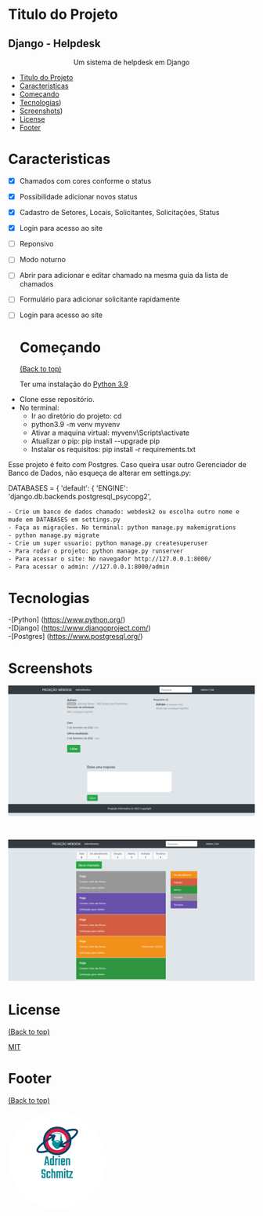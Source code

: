 # Titulo do Projeto

<h2>Django - Helpdesk</h2>
<p align="center"> Um sistema de helpdesk em Django</p>

- [Titulo do Projeto](#project-title)
- [Caracteristicas](#table-of-contents)
- [Começando](#começando)
- [Tecnologias](#table-of-contents))
- [Screenshots](#table-of-contents))
- [License](#license)
- [Footer](#footer)

# Caracteristicas

- [x] Chamados com cores conforme o status
- [x] Possibilidade adicionar novos status
- [x] Cadastro de Setores, Locais, Solicitantes, Solicitações, Status
- [x] Login para acesso ao site
- [ ] Reponsivo
- [ ] Modo noturno
- [ ] Abrir para adicionar e editar chamado na mesma guia da lista de chamados
- [ ] Formulário para adicionar solicitante rapidamente
- [ ] Login para acesso ao site

  # Começando
  [(Back to top)](#começando)

  Ter uma instalação do <a href="https://www.python.org/downloads/release/python-399/"> Python 3.9</a>

- Clone esse repositório.
- No terminal:
  - Ir ao diretório do projeto: cd <diretorio>
  - python3.9 -m venv myvenv
  - Ativar a maquina virtual: myvenv\Scripts\activate
  - Atualizar o pip: pip install --upgrade pip
  - Instalar os requisitos: pip install -r requirements.txt

Esse projeto é feito com Postgres. Caso queira usar outro Gerenciador de Banco de Dados, não esqueça de alterar em settings.py:

DATABASES = {
'default': {
'ENGINE': 'django.db.backends.postgresql_psycopg2',

    - Crie um banco de dados chamado: webdesk2 ou escolha outro nome e mude em DATABASES em settings.py
    - Faça as migrações. No terminal: python manage.py makemigrations
    - python manage.py migrate
    - Crie um super usuario: python manage.py createsuperuser
    - Para rodar o projeto: python manage.py runserver
    - Para acessar o site: No navegador http://127.0.0.1:8000/
    - Para acessar o admin: //127.0.0.1:8000/admin

# Tecnologias

-[Python] (<a href="https://www.python.org/" rel="nofollow">https://www.python.org/</a>)<br/> -[Django] (<a href="https://www.djangoproject.com/" rel="nofollow">https://www.djangoproject.com/</a>)<br/> -[Postgres] (<a href="https://www.postgresql.org/" rel="nofollow">https://www.postgresql.org/</a>)

# Screenshots

 <p align="center">
  <img alt="GitHub release" src="img/ss1.png">
</p>
</br>
 <p align="center">
  <img alt="GitHub release" src="img/ss2.png">
</p>
 

# License
[(Back to top)](#table-of-contents)

<a href="LICENSE.md">MIT</a>
 
# Footer
[(Back to top)](#table-of-contents)

<img style="border-radius: 50%;" src="img/adrien_logo.png" alt=""/>
